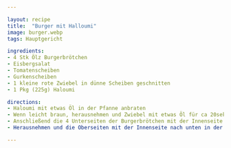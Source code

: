 ```yaml
---

layout: recipe
title:  "Burger mit Halloumi"
image: burger.webp
tags: Hauptgericht

ingredients:
- 4 Stk Ölz Burgerbrötchen
- Eisbergsalat
- Tomatenscheiben
- Gurkenscheiben
- 1 kleine rote Zwiebel in dünne Scheiben geschnitten
- 1 Pkg (225g) Haloumi

directions:
- Haloumi mit etwas Öl in der Pfanne anbraten
- Wenn leicht braun, herausnehmen und Zwiebel mit etwas Öl für ca 20sek anbraten
- Anschließend die 4 Unterseiten der Burgerbrötchen mit der Innenseite nach unten in die Pfanne geben und anbraten bis sie leicht braun sind
- Herausnehmen und die Oberseiten mit der Innenseite nach unten in der Pfanne anbraten und nebenbei die Unterseiten folgendermaßen befüllen: Salat, Schärfungssauce, Gurke, Ketchup, Haloumi, Zwiebel, Senf, Tomaten

---
```

